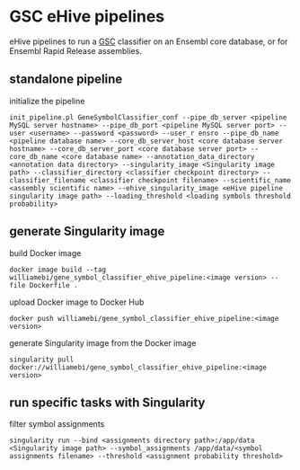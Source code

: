 # GSC eHive pipelines

eHive pipelines to run a [GSC](https://github.com/Ensembl/gene_symbol_classifier) classifier on an Ensembl core database, or for Ensembl Rapid Release assemblies.


## standalone pipeline

initialize the pipeline
```
init_pipeline.pl GeneSymbolClassifier_conf --pipe_db_server <pipeline MySQL server hostname> --pipe_db_port <pipeline MySQL server port> --user <username> --password <password> --user_r ensro --pipe_db_name <pipeline database name> --core_db_server_host <core database server hostname> --core_db_server_port <core database server port> --core_db_name <core database name> --annotation_data_directory <annotation data directory> --singularity_image <Singularity image path> --classifier_directory <classifier checkpoint directory> --classifier_filename <classifier checkpoint filename> --scientific_name <assembly scientific name> --ehive_singularity_image <eHive pipeline singularity image path> --loading_threshold <loading symbols threshold probability>
```


## generate Singularity image

build Docker image
```
docker image build --tag williamebi/gene_symbol_classifier_ehive_pipeline:<image version> --file Dockerfile .
```

upload Docker image to Docker Hub
```
docker push williamebi/gene_symbol_classifier_ehive_pipeline:<image version>
```

generate Singularity image from the Docker image
```
singularity pull docker://williamebi/gene_symbol_classifier_ehive_pipeline:<image version>
```


## run specific tasks with Singularity

filter symbol assignments
```
singularity run --bind <assignments directory path>:/app/data <Singularity image path> --symbol_assignments /app/data/<symbol assignments filename> --threshold <assignment probability threshold>
```
